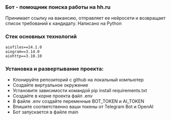 ### Бот - помощник поиска работы на **hh.ru**
Принимает ссылку на вакансию, отправляет ее нейросети и возвращает список требований к кандидату.
Написано на Python
### Стек основных технологий
```
aiofiles==24.1.0
aiogram==3.14.0
aiohttp==3.10.10
```
### Установка и развертывание проекта:
* Клонируйте репозиторий с github на локальный компьютер
* Создайте виртуальное окружение
* Установите зависимости командой pip install requirements.txt
* Создайте в корне проекта файл .env
* В файле .env создайте переменные BOT_TOKEN и AI_TOKEN
* Впишите соответственно ваши токены от Telegram Bot и OpenAI
* Бот запускается в файле main


